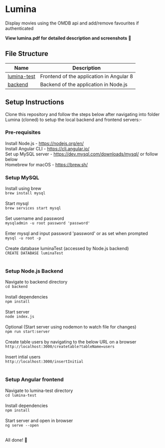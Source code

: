 # Lumina
Display movies using the OMDB api and add/remove favourites if authenticated

<b>View lumina.pdf for detailed description and screenshots</b> :page_facing_up:

## File Structure
|  Name  | Description |
|  ----- | ----------- |
| [lumina-test](https://github.com/A7xSV/Lumina/blob/master/lumina-test) | Frontend of the application in Angular 8 |
| [backend](https://github.com/A7xSV/Lumina/blob/master/backend) | Backend of the application in Node.js |

## Setup Instructions
Clone this repository and follow the steps below after navigating into folder Lumina (cloned) to setup the local backend and frontend servers:-

### Pre-requisites
Install Node.js - https://nodejs.org/en/ <br>
Install Angular CLI - https://cli.angular.io/ <br>
Set up MySQL server - https://dev.mysql.com/downloads/mysql/ or follow below <br>
Homebrew for macOS - https://brew.sh/ <br>

### Setup MySQL
Install using brew <br>
`brew install mysql` <br><br>
Start mysql <br>
`brew services start mysql` <br><br>
Set username and password <br>
`mysqladmin -u root password 'password'` <br><br>
Enter mysql and input password 'password' or as set when prompted <br>
`mysql -u root -p` <br><br>
Create database luminaTest (accessed by Node.js backend) <br>
`CREATE DATABASE luminaTest` <br><br>

### Setup Node.js Backend
Navigate to backend directory <br>
`cd backend` <br><br>
Install dependencies <br>
`npm install`<br><br>
Start server <br>
`node index.js` <br><br>
Optional (Start server using nodemon to watch file for changes) <br>
`npm run start:server` <br><br>
Create table users by navigating to the below URL on a browser <br>
`http://localhost:3000/createtable?tableName=users` <br><br>
Insert intial users <br>
`http://localhost:3000/insertInitial` <br><br>


### Setup Angular frontend
Navigate to lumina-test directory <br>
`cd lumina-test` <br><br>
Install dependencies <br>
`npm install`<br><br>
Start server and open in browser <br>
`ng serve --open`<br><br>

All done! :tada:
